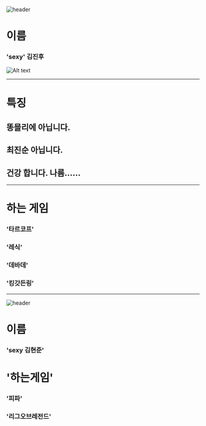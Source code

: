 ![header](https://capsule-render.vercel.app/api?type=Waving&color=4e63d6&height=200&section=header&text=sexy한_자기소개&fontSize=50&animation=fadeIn&fontColor=DDDDDD)
#  이름 
###  'sexy' 김진후 
![Alt text](https://ts2.mm.bing.net/th?q=%EC%9C%A0%ED%98%B9%20%EC%A7%A4)
* * *
# 특징
## __똥믈리에 아닙니다.__
## __최진순 아닙니다.__
## __건강 합니다. 나름......__
* * *
#  하는 게임 
###  '타르코프' 
###  '레식' 
###  '데바데' 
###  '킹갓든링' 
* * *


![header](https://capsule-render.vercel.app/api?type=Waving&color=4e63d6&height=200&section=header&text=자기소개&fontSize=50&animation=fadeIn&fontColor=DDDDDD)
# 이름
### 'sexy 김현준'
# '하는게임'
### '피파'
### '리그오브레전드'